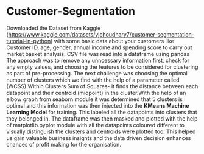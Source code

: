 # Customer-Segmentation
Downloaded the Dataset from Kaggle (https://www.kaggle.com/datasets/vjchoudhary7/customer-segmentation-tutorial-in-python) with some basic data about your customers like Customer ID, age, gender, annual income and spending score to carry out market basket analysis. CSV file was read into a dataframe using pandas The approach was to remove any unncessary information first, check for any empty values, and choosing the features to be considered for clustering as part of pre-processing. The next challenge was choosing the optimal number of clusters which we find with the help of a parameter called (WCSS) Within Clusters Sum of Squares- it finds the distance between each datapoint and their centroid (midpoint) in the cluster.With the help of an elbow graph from seaborn module it was determined that 5 clusters is optimal and this information was then injected into the **KMeans Machine Learning Model** for training. This labeled all the datapoints into clusters that they belonged in. The dataframe was then masked and plotted with the help of matplotlib.pyplot module with all the datapoints coloured different to visually distinguish the clusters and centroids were plotted too. This helped us gain valuable business insights and the data driven decision enhances chances of profit making for the organisation.
